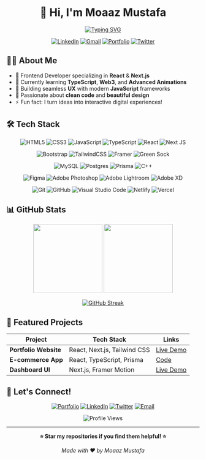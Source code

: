 <div align="center">

# 👋 Hi, I'm **Moaaz Mustafa**

[![Typing SVG](https://readme-typing-svg.herokuapp.com?font=Fira+Code&size=22&duration=3000&pause=1000&color=2196F3&center=true&vCenter=true&width=435&lines=Frontend+Developer;UX+Enthusiast;Software+Engineer;Tech+Explorer)](https://git.io/typing-svg)

[![LinkedIn](https://img.shields.io/badge/LinkedIn-0077B5?style=for-the-badge&logo=linkedin&logoColor=white)](https://www.linkedin.com/in/moaaz-mustafa-20a742367)
[![Gmail](https://img.shields.io/badge/Gmail-D14836?style=for-the-badge&logo=gmail&logoColor=white)](mailto:contactwithmoaaz@gmail.com)
[![Portfolio](https://img.shields.io/badge/Portfolio-FF5722?style=for-the-badge&logo=todoist&logoColor=white)](https://moaazmustafa.tech)
[![Twitter](https://img.shields.io/badge/Twitter-1DA1F2?style=for-the-badge&logo=twitter&logoColor=white)](https://twitter.com/_moaaz_mustafa)

</div>

## 👨‍💻 About Me

- 🔭 Frontend Developer specializing in **React** & **Next.js**
- 🌱 Currently learning **TypeScript**, **Web3**, and **Advanced Animations**  
- 💼 Building seamless **UX** with modern **JavaScript** frameworks
- 🎨 Passionate about **clean code** and **beautiful design**
- ⚡ Fun fact: I turn ideas into interactive digital experiences!

## 🛠️ Tech Stack

<div align="center">

![HTML5](https://img.shields.io/badge/html5-%23E34F26.svg?style=for-the-badge&logo=html5&logoColor=white)
![CSS3](https://img.shields.io/badge/css3-%231572B6.svg?style=for-the-badge&logo=css3&logoColor=white)
![JavaScript](https://img.shields.io/badge/javascript-%23323330.svg?style=for-the-badge&logo=javascript&logoColor=%23F7DF1E)
![TypeScript](https://img.shields.io/badge/typescript-%23007ACC.svg?style=for-the-badge&logo=typescript&logoColor=white)
![React](https://img.shields.io/badge/react-%2320232a.svg?style=for-the-badge&logo=react&logoColor=%2361DAFB)
![Next JS](https://img.shields.io/badge/Next-black?style=for-the-badge&logo=next.js&logoColor=white)

![Bootstrap](https://img.shields.io/badge/bootstrap-%23563D7C.svg?style=for-the-badge&logo=bootstrap&logoColor=white)
![TailwindCSS](https://img.shields.io/badge/tailwindcss-%2338B2AC.svg?style=for-the-badge&logo=tailwind-css&logoColor=white)
![Framer](https://img.shields.io/badge/Framer-black?style=for-the-badge&logo=framer&logoColor=blue)
![Green Sock](https://img.shields.io/badge/green%20sock-88CE02?style=for-the-badge&logo=greensock&logoColor=white)

![MySQL](https://img.shields.io/badge/mysql-%2300f.svg?style=for-the-badge&logo=mysql&logoColor=white)
![Postgres](https://img.shields.io/badge/postgres-%23316192.svg?style=for-the-badge&logo=postgresql&logoColor=white)
![Prisma](https://img.shields.io/badge/Prisma-3982CE?style=for-the-badge&logo=Prisma&logoColor=white)
![C++](https://img.shields.io/badge/c++-%2300599C.svg?style=for-the-badge&logo=c%2B%2B&logoColor=white)

![Figma](https://img.shields.io/badge/figma-%23F24E1E.svg?style=for-the-badge&logo=figma&logoColor=white)
![Adobe Photoshop](https://img.shields.io/badge/adobe%20photoshop-%2331A8FF.svg?style=for-the-badge&logo=adobe%20photoshop&logoColor=white)
![Adobe Lightroom](https://img.shields.io/badge/Adobe%20Lightroom-31A8FF.svg?style=for-the-badge&logo=Adobe%20Lightroom&logoColor=white)
![Adobe XD](https://img.shields.io/badge/Adobe%20XD-470137?style=for-the-badge&logo=Adobe%20XD&logoColor=#FF61F6)

![Git](https://img.shields.io/badge/git-%23F05033.svg?style=for-the-badge&logo=git&logoColor=white)
![GitHub](https://img.shields.io/badge/github-%23121011.svg?style=for-the-badge&logo=github&logoColor=white)
![Visual Studio Code](https://img.shields.io/badge/Visual%20Studio%20Code-0078d7.svg?style=for-the-badge&logo=visual-studio-code&logoColor=white)
![Netlify](https://img.shields.io/badge/netlify-%23000000.svg?style=for-the-badge&logo=netlify&logoColor=#00C7B7)
![Vercel](https://img.shields.io/badge/vercel-%23000000.svg?style=for-the-badge&logo=vercel&logoColor=white)

</div>

## 📊 GitHub Stats

<div align="center">

<img height="180em" src="https://github-readme-stats.vercel.app/api?username=MoaazMustafa&show_icons=true&theme=radical&include_all_commits=true&count_private=true"/>
<img height="180em" src="https://github-readme-stats.vercel.app/api/top-langs/?username=MoaazMustafa&layout=compact&theme=radical"/>

</div>

<div align="center">

[![GitHub Streak](https://streak-stats.demolab.com/?user=MoaazMustafa&theme=radical)](https://git.io/streak-stats)

</div>

## 🚀 Featured Projects

| Project | Tech Stack | Links |
|---------|------------|-------|
| **Portfolio Website** | React, Next.js, Tailwind CSS | [Live Demo](https://moaazmustafa.com) |
| **E-commerce App** | React, TypeScript, Prisma | [Code](#) |
| **Dashboard UI** | Next.js, Framer Motion | [Live Demo](#) |

## 🤝 Let's Connect!

<div align="center">

[![Portfolio](https://img.shields.io/badge/🌐_Website-FF5722?style=for-the-badge&logoColor=white)](https://moaazmustafa.com)
[![LinkedIn](https://img.shields.io/badge/💼_LinkedIn-0077B5?style=for-the-badge&logoColor=white)](https://www.linkedin.com/in/moaaz-mustafa-20a742367)
[![Twitter](https://img.shields.io/badge/🐦_Twitter-1DA1F2?style=for-the-badge&logoColor=white)](https://twitter.com/_moaaz_mustafa)
[![Email](https://img.shields.io/badge/📧_Email-D14836?style=for-the-badge&logoColor=white)](mailto:contactwithmoaaz@gmail.com)

<img src="https://komarev.com/ghpvc/?username=MoaazMustafa&color=blueviolet&style=for-the-badge&label=Profile+Views" alt="Profile Views" />

</div>

---

<div align="center">

**⭐ Star my repositories if you find them helpful! ⭐**

*Made with ❤️ by Moaaz Mustafa*

</div>
